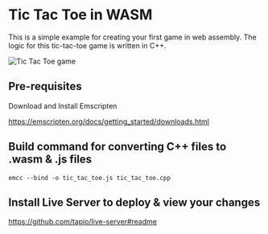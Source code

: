 # Tic Tac Toe in WASM

This is a simple example for creating your first game in web assembly. The logic for this tic-tac-toe game is written in C++.

![Tic Tac Toe game](tic-tac-toe.jpg)

## Pre-requisites

Download and Install Emscripten

https://emscripten.org/docs/getting_started/downloads.html

## Build command for converting C++ files to .wasm & .js files

```emcc --bind -o tic_tac_toe.js tic_tac_toe.cpp```

## Install Live Server to deploy & view your changes

https://github.com/tapio/live-server#readme
